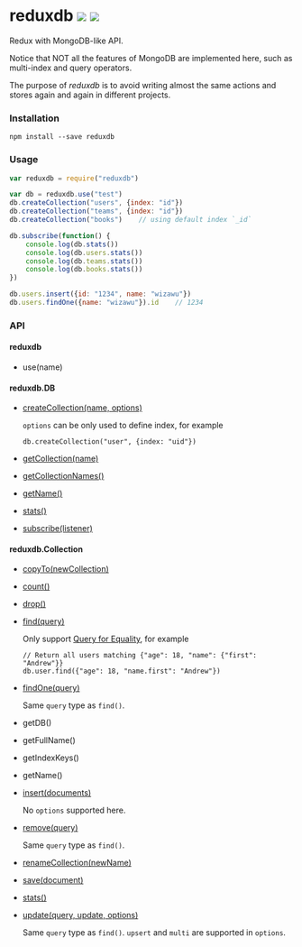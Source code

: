 # reduxdb [![](https://badge.fury.io/js/reduxdb.svg)](https://www.npmjs.com/package/reduxdb) [![](https://travis-ci.org/wizawu/reduxdb.svg)](https://travis-ci.org/wizawu/reduxdb)

Redux with MongoDB-like API.

Notice that NOT all the features of MongoDB are implemented here, such as multi-index and query operators.

The purpose of _reduxdb_ is to avoid writing almost the same actions and stores again and again in different projects.

### Installation

```shell
npm install --save reduxdb
```

### Usage

```javascript
var reduxdb = require("reduxdb")

var db = reduxdb.use("test")
db.createCollection("users", {index: "id"})
db.createCollection("teams", {index: "id"})
db.createCollection("books")    // using default index `_id`

db.subscribe(function() {
    console.log(db.stats())
    console.log(db.users.stats())
    console.log(db.teams.stats())
    console.log(db.books.stats())
})

db.users.insert({id: "1234", name: "wizawu"})
db.users.findOne({name: "wizawu"}).id    // 1234
```

### API

#### reduxdb

+ use(name)

#### reduxdb.DB

+ [createCollection(name, options)](https://docs.mongodb.org/manual/reference/method/db.createCollection/)

  `options` can be only used to define index, for example

  ```
  db.createCollection("user", {index: "uid"})
  ```

+ [getCollection(name)](https://docs.mongodb.org/manual/reference/method/db.getCollection/)
+ [getCollectionNames()](https://docs.mongodb.org/manual/reference/method/db.getCollectionNames/)
+ [getName()](https://docs.mongodb.org/manual/reference/method/db.getName/)
+ [stats()](https://docs.mongodb.org/manual/reference/method/db.stats/)
+ [subscribe(listener)](http://redux.js.org/docs/api/Store.html#subscribe)

#### reduxdb.Collection

+ [copyTo(newCollection)](https://docs.mongodb.org/manual/reference/method/db.collection.copyTo/)
+ [count()](https://docs.mongodb.org/manual/reference/method/db.collection.count/)
+ [drop()](https://docs.mongodb.org/manual/reference/method/db.collection.drop/)
+ [find(query)](https://docs.mongodb.org/manual/reference/method/db.collection.find/)

  Only support [Query for Equality](https://docs.mongodb.org/manual/reference/method/db.collection.find/#query-for-equality), for example

  ```
  // Return all users matching {"age": 18, "name": {"first": "Andrew"}}
  db.user.find({"age": 18, "name.first": "Andrew"})
  ```

+ [findOne(query)](https://docs.mongodb.org/manual/reference/method/db.collection.findOne/)

  Same `query` type as `find()`.

+ getDB()
+ getFullName()
+ getIndexKeys()
+ getName()
+ [insert(documents)](https://docs.mongodb.org/manual/reference/method/db.collection.insert/)

  No `options` supported here.

+ [remove(query)](https://docs.mongodb.org/manual/reference/method/db.collection.remove/)

  Same `query` type as `find()`.

+ [renameCollection(newName)](https://docs.mongodb.org/manual/reference/method/db.collection.renameCollection/)
+ [save(document)](https://docs.mongodb.org/manual/reference/method/db.collection.save/)
+ [stats()](https://docs.mongodb.org/manual/reference/method/db.collection.stats/)
+ [update(query, update, options)](https://docs.mongodb.org/manual/reference/method/db.collection.update/)

  Same `query` type as `find()`. `upsert` and `multi` are supported in `options`.

